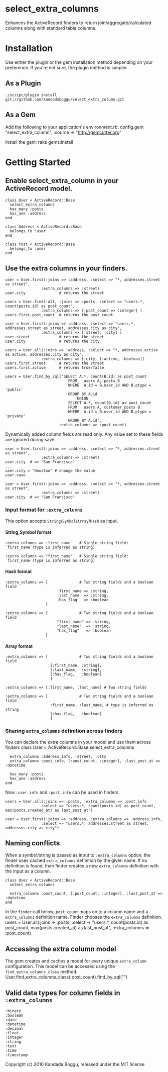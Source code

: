 select_extra_columns
====================

Enhances the ActiveRecord finders to return join/aggregate/calculated columns along with standard table columns.  

Installation
============
Use either the plugin or the gem installation method depending on your preference. If you're not sure, the plugin method is simpler. 

## As a Plugin

    ./script/plugin install git://github.com/kandadaboggu/select_extra_column.git 

## As a Gem
Add the following to your application's environment.rb:
    config.gem "select_extra_column", :source => "http://gemcutter.org"

Install the gem:
    rake gems:install


Getting Started
===============

## Enable select_extra_column in your ActiveRecord model.


    class User < ActiveRecord::Base
 	  select_extra_columns
 	  has_many :posts 
 	  has_one :address
    end

    class Address < ActiveRecord::Base
 	  belongs_to :user 
    end

    class Post < ActiveRecord::Base
 	  belongs_to :user 
    end


## Use the extra columns in your finders.

    user = User.first(:joins => :address, :select => "*, addresses.street as street",
                    :extra_columns => :street)
    user.city 				# returns the street
	
    users = User.find(:all, :joins => :posts, :select => "users.*, count(posts.id) as post_count",
                    :extra_columns => {:post_count => :integer} )
    users.first.post_count 	# returns the post count

    user = User.first(:joins => :address, :select => "users.*, addresses.street as street, addresses.city as city",
                    :extra_columns => [:street, :city] )
    user.street 			# returns the street
    user.city 				# returns the city

    users = User.all(:joins => :address, :select => "*, addresses.active as active, addresses.city as city",
                    :extra_columns => [:city, [:active, :boolean]]
    users.first.street 		# returns the street
    users.first.active 		# returns true/false

	users = User.find_by_sql("SELECT A.*, count(B.id) as post_count 
								FROM   users A, posts B 
								WHERE  A.id = B.user_id AND B.ptype = 'public'
								GROUP BY A.id
									UNION 
								SELECT A.*, count(B.id) as post_count 
								FROM   users A, customer_posts B 
								WHERE  A.id = B.user_id AND B.ptype = 'private'
								GROUP BY A.id", 
							:extra_columns => :post_count)
Dynamically added column fields are read only. Any value set to these fields are ignored during save.

    user = User.first(:joins => :address, :select => "*, addresses.street as street",
                    :extra_columns => :street)
    user.city  # => "San Francisco"
    ...
    user.city = "Houston" # change the value
    user.save

    user = User.first(:joins => :address, :select => "*, addresses.street as street",
                    :extra_columns => :street)
    user.city  # => "San Francisco"
    
 
	
### Input format for `:extra_columns` 

This option accepts `String`/`Symbol`/`Array`/`Hash` as input.


#### String,Symbol format
	:extra_columns => :first_name    # Single string field: `first_name`(type is inferred as string)
	
	:extra_columns => "first_name"   # Single string field: `first_name`(type is inferred as string)
	
#### Hash format
	:extra_columns => {              # Two string fields and a boolean field
	                       :first_name => :string, 
	                       :last_name  => :string, 
	                       :has_flag   => :boolean
	                  }
	
	:extra_columns => {              # Two string fields and a boolean field
	                       "first_name" => :string, 
	                       "last_name"  => :string, 
	                       "has_flag"   => :boolean
	                  }
	
#### Array format
	:extra_columns => [              # Two string fields and a boolean field
						[:first_name, :string], 
						[:last_name,  :string], 
						[:has_flag,   :boolean]
						]
	
	:extra_columns => [:first_name, :last_name] # Two string fields
	
	:extra_columns => [              # Two string fields and a boolean field
						:first_name, :last_name, # type is inferred as string
						[:has_flag,   :boolean]
						]

### Sharing `extra_columns` definition across finders
You can declare the extra columns in your model and use them across finders
    class User < ActiveRecord::Base
 	  select_extra_columns
 	  
 	  extra_columns :address_info, :street, :city
 	  extra_columns :post_info, [:post_count, :integer], :last_post_at => :datetime
 	  
 	  has_many :posts 
 	  has_one :address
    end

Now `:user_info` and `:post_info` can be used in finders.

    users = User.all(:joins => :posts, :extra_columns => :post_info 
    				:select => "users.*, count(posts.id) as post_count, max(posts.created_at) as last_post_at")

    user = User.first(:joins => :address, :extra_columns => :address_info, 
    				:select => "users.*, addresses.street as street, addresses.city as city")
	
## Naming conflicts
When a symbol/string is passed as input to `:extra_columns` option, the finder uses cached `extra_columns` definition by the given name.
If no definition is found, then finder creates a new `extra_columns` definition with the input as a column.
 
    class User < ActiveRecord::Base
 	  select_extra_columns
 	  
 	  extra_columns :post_count, [:post_count, :integer], :last_post_at => :datetime
 	end

In the `finder` call below,  `post_count` maps on to a column name and a `extra_columns` definition name. Finder chooses the `extra_columns` definition. 
    users = User.all(:joins => :posts, :select => "users.*, count(posts.id) as post_count, max(posts.created_at) as last_post_at",
                    :extra_columns => :post_count)

## Accessing the extra column model
The gem creates and caches a model for every unique `extra_column` configuration. This model can be accessed using the `find_extra_columns_class` method.
	User.find_extra_columns_class(:post_count).find_by_sql("")

## Valid data types for column fields in `:extra_columns`   
	:binary
	:boolean
	:date
	:datetime
	:decimal
	:float
	:integer
	:string
	:text
	:time
	:timestamp

Copyright (c) 2010 Kandada Boggu, released under the MIT license

